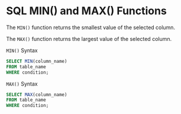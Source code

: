 # SQL MIN() and MAX() Functions

The `MIN()` function returns the smallest value of the selected column.

The `MAX()` function returns the largest value of the selected column.

`MIN()` Syntax

```sql
SELECT MIN(column_name)
FROM table_name
WHERE condition;
```

`MAX()` Syntax

```sql
SELECT MAX(column_name)
FROM table_name
WHERE condition;
```
